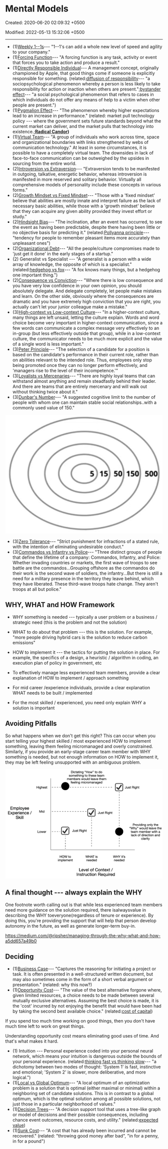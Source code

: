 # Mental Models

Created: 2020-06-20 02:09:32 +0500

Modified: 2022-05-13 15:32:06 +0500

---
-   (1)[Weekly 1--1s](https://www.quora.com/What-are-some-good-tips-for-1-1s-with-your-employees)--- "1--1's can add a whole new level of speed and agility to your company."
-   (1)[Forcing Function](https://en.wikipedia.org/wiki/Forcing_function)--- "A forcing function is any task, activity or event that forces you to take action and produce a result."
-   (1)[Directly Responsible Individual](https://www.quora.com/How-well-does-Apples-Directly-Responsible-Individual-DRI-model-work-in-practice)--- A management concept, originally championed by Apple, that good things come if someone is explicitly responsible for something. (related:[diffusion of responsibility](https://en.wikipedia.org/wiki/Diffusion_of_responsibility)--- "a sociopsychological phenomenon whereby a person is less likely to take responsibility for action or inaction when others are present.";[bystander effect](https://en.wikipedia.org/wiki/Bystander_effect)--- "a social psychological phenomenon that refers to cases in which individuals do not offer any means of help to a victim when other people are present.")
-   (1)[Pygmalion Effect](https://en.wikipedia.org/wiki/Pygmalion_effect)--- "The phenomenon whereby higher expectations lead to an increase in performance." (related: market pull technology policy --- where the government sets future standards beyond what the current market can deliver, and the market pulls that technology into existence.;**[Radical Candor](http://firstround.com/review/radical-candor-the-surprising-secret-to-being-a-good-boss/))**
-   (1)[Virtual Team](https://en.wikipedia.org/wiki/Virtual_team)--- "A group of individuals who work across time, space and organizational boundaries with links strengthened by webs of communication technology." At least in some circumstances, it is possible to have a completely virtual team. The downsides in lack of face-to-face communication can be outweighed by the upsides in sourcing from the entire world.
-   (2)[Introversion vs Extraversion](https://en.wikipedia.org/wiki/Extraversion_and_introversion)--- "Extraversion tends to be manifested in outgoing, talkative, energetic behavior, whereas introversion is manifested in more reserved and solitary behavior. Virtually all comprehensive models of personality include these concepts in various forms."
-   (2)[Growth Mindset vs Fixed Mindset](https://en.wikipedia.org/wiki/Mindset#Fixed_mindset_and_growth_mindset)--- "Those with a 'fixed mindset' believe that abilities are mostly innate and interpret failure as the lack of necessary basic abilities, while those with a 'growth mindset' believe that they can acquire any given ability provided they invest effort or study."
-   (2)[Hindsight Bias](https://en.wikipedia.org/wiki/Hindsight_bias)--- "The inclination, after an event has occurred, to see the event as having been predictable, despite there having been little or no objective basis for predicting it." (related:[Pollyanna principle](https://en.wikipedia.org/wiki/Pollyanna_principle)--- "tendency for people to remember pleasant items more accurately than unpleasant ones")
-   (2)[Organizational Debt](https://steveblank.com/2015/05/19/organizational-debt-is-like-technical-debt-but-worse/)--- "All the people/culture compromises made to 'just get it done' in the early stages of a startup."
-   (2) Generalist vs Specialist --- "A generalist is a person with a wide array of knowledge, the opposite of which is a specialist." (related:[hedgehog vs fox](https://en.wikipedia.org/wiki/The_Hedgehog_and_the_Fox)--- "A fox knows many things, but a hedgehog one important thing.")
-   (2)[Consequence vs Conviction](http://genius.com/Keith-rabois-lecture-14-how-to-operate-annotated)--- "Where there is low consequence and you have very low confidence in your own opinion, you should absolutely delegate. And delegate completely, let people make mistakes and learn. On the other side, obviously where the consequences are dramatic and you have extremely high conviction that you are right, you actually can't let your junior colleague make a mistake."
-   (3)[High-context vs Low-context Culture](https://en.wikipedia.org/wiki/High-_and_low-context_cultures)--- "In a higher-context culture, many things are left unsaid, letting the culture explain. Words and word choice become very important in higher-context communication, since a few words can communicate a complex message very effectively to an in-group (but less effectively outside that group), while in a low-context culture, the communicator needs to be much more explicit and the value of a single word is less important."
-   (3)[Peter Principle](https://en.wikipedia.org/wiki/Peter_principle)--- "The selection of a candidate for a position is based on the candidate's performance in their current role, rather than on abilities relevant to the intended role. Thus, employees only stop being promoted once they can no longer perform effectively, and 'managers rise to the level of their incompetence.'"
-   (3)[Loyalists vs Mercenaries](http://avc.com/2015/06/loyalists-vs-mercenaries/)--- "There are highly loyal teams that can withstand almost anything and remain steadfastly behind their leader. And there are teams that are entirely mercenary and will walk out without thinking twice about it."
-   (3)[Dunbar's Number](https://en.wikipedia.org/wiki/Dunbar%27s_number)--- "A suggested cognitive limit to the number of people with whom one can maintain stable social relationships..with a commonly used value of 150."

![image](media/Mental-Models-image1.jpeg)
-   (3)[Zero Tolerance](https://en.wikipedia.org/wiki/Zero_tolerance)--- "Strict punishment for infractions of a stated rule, with the intention of eliminating undesirable conduct."
-   (3)[Commandos vs Infantry vs Police](https://blog.codinghorror.com/commandos-infantry-and-police/)--- "Three distinct groups of people that define the lifetime of a company: Commandos, Infantry, and Police: Whether invading countries or markets, the first wave of troops to see battle are the commandos...Grouping offshore as the commandos do their work is the second wave of soldiers, the infantry...But there is still a need for a military presence in the territory they leave behind, which they have liberated. These third-wave troops hate change. They aren't troops at all but police."

## WHY, WHAT and HOW Framework
-   WHY something is needed --- typically a user problem or a business / strategic need (this is the problem and not the solution)
-   WHAT to do about that problem --- this is the solution. For example, "more people driving hybrid cars is the solution to reduce carbon emissions"
-   HOW to implement it --- the tactics for putting the solution in place. For example, the specifics of a design, a heuristic / algorithm in coding, an execution plan of policy in government, etc


-   To effectively manage less experienced team members, provide a clear explanation of HOW to implement / approach something
-   For mid career /experience individuals, provide a clear explanation WHAT needs to be built / implemented
-   For the most skilled / experienced, you need only explain WHY a solution is important

## Avoiding Pitfalls

So what happens when we don't get this right? This can occur when you start telling your highest skilled / most experienced HOW to implement something, leaving them feeling micromanaged and overly constrained. Similarly, if you provide an early-stage career team member with WHY something is needed, but not enough information on HOW to implement it, they may be left feeling unsupported with an ambiguous problem.

![image](media/Mental-Models-image2.png)

## A final thought --- always explain the WHY

One footnote worth calling out is that while less experienced team members need more guidance on the solution required, there isalwaysvalue in describing the WHY toeveryone(regardless of tenure or experience). By doing this, you're providing the support that will help that person develop autonomy in the future, as well as generate longer-term buy-in.

<https://medium.com/@ripsher/managing-through-the-why-what-and-how-a5dd657a49b0>

## Deciding
-   (1)[Business Case](https://en.wikipedia.org/wiki/Business_case)--- "Captures the reasoning for initiating a project or task. It is often presented in a well-structured written document, but may also sometimes come in the form of a short verbal argument or presentation." (related: why this now?)
-   (1)[Opportunity Cost](https://en.wikipedia.org/wiki/Opportunity_cost)--- "The value of the best alternative forgone where, given limited resources, a choice needs to be made between several mutually exclusive alternatives. Assuming the best choice is made, it is the 'cost' incurred by not enjoying the benefit that would have been had by taking the second best available choice." (related:[cost of capital](https://en.wikipedia.org/wiki/Cost_of_capital))

If you spend too much time working on good things, then you don't have much time left to work on great things.

Understanding opportunity cost means eliminating good uses of time. And that's what makes it hard.


-   (1) Intuition --- Personal experience coded into your personal neural network, which means your intuition is dangerous outside the bounds of your personal experience. (related:[thinking fast vs thinking slow](https://en.wikipedia.org/wiki/Thinking,_Fast_and_Slow)--- "a dichotomy between two modes of thought: 'System 1' is fast, instinctive and emotional; 'System 2' is slower, more deliberative, and more logical.")
-   (1)[Local vs Global Optimum](https://en.wikipedia.org/wiki/Local_optimum)--- "A local optimum of an optimization problem is a solution that is optimal (either maximal or minimal) within a neighboring set of candidate solutions. This is in contrast to a global optimum, which is the optimal solution among all possible solutions, not just those in a particular neighborhood of values."
-   (1)[Decision Trees](https://en.wikipedia.org/wiki/Decision_tree)--- "A decision support tool that uses a tree-like graph or model of decisions and their possible consequences, including chance event outcomes, resource costs, and utility." (related:[expected value](https://en.wikipedia.org/wiki/Expected_value))
-   (1)[Sunk Cost](https://en.wikipedia.org/wiki/Sunk_costs)--- "A cost that has already been incurred and cannot be recovered." (related: "throwing good money after bad", "in for a penny, in for a pound")


